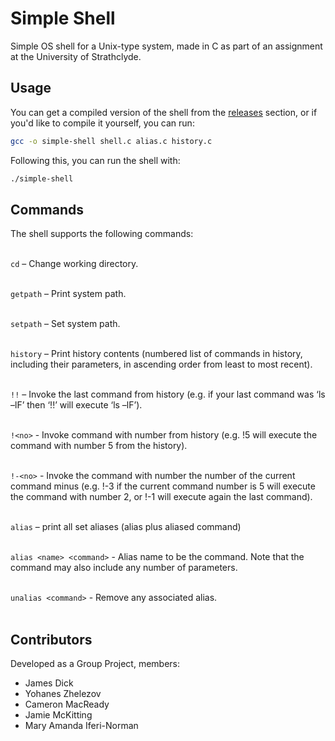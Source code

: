 # Simple Shell
Simple OS shell for a Unix-type system, made in C as part of an assignment at the University of Strathclyde.

## Usage
You can get a compiled version of the shell from the [releases](https://github.com/JamesDick/simple-shell/releases/tag/v1.0) section, or if you'd like to compile it yourself, you can run:
```bash
gcc -o simple-shell shell.c alias.c history.c
```
Following this, you can run the shell with:
```bash
./simple-shell
```

## Commands
The shell supports the following commands:<br><br>

`cd` – Change working directory. <br><br>

`getpath` – Print system path. <br><br>

`setpath` – Set system path. <br><br>

`history` – Print history contents (numbered list of commands in history, 
            including their parameters, in ascending order from least to most recent). <br><br>

`!!` –  Invoke the last command from history (e.g. if your last command
        was ‘ls –lF’ then ‘!!’ will execute ‘ls –lF’). <br><br>

`!<no>` - Invoke command with number <no> from history (e.g. !5 will
          execute the command with number 5 from the history). <br><br>
  
`!-<no>` -  Invoke the command with number the number of the current
            command minus <no> (e.g. !-3 if the current command number is 5 will
            execute the command with number 2, or !-1 will execute again the last
            command). <br><br>
  
`alias` – print all set aliases (alias plus aliased command)<br><br>

`alias <name> <command>` -  Alias name to be the command. Note that the command may 
                            also include any number of parameters. <br><br>

`unalias <command>` - Remove any associated alias. <br><br>
  
## Contributors
Developed as a Group Project, members:
* James Dick
* Yohanes Zhelezov
* Cameron MacReady
* Jamie McKitting
* Mary Amanda Iferi-Norman
